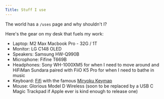 ```yaml
---
Title: Stuff I use
---
```

The world has a `/uses` page and why shouldn't I?

Here's the gear on my desk that fuels my work:

- Laptop: M2 Max Macbook Pro - 32G / 1T
- Monitor: LG C148 OLED
- Speakers: Samsung HW-Q990B
- Microphone: Fifine T669B
- Headphones: Sony WH-1000XM5 for when I need to move around and HiFiMan Sundara paired with FiiO K5 Pro for when I need to bathe in music
- Keyboard: [Fifi](https://github.com/raychengy/fifi_split_keeb) with the famous [Miryoku Keymap](https://github.com/manna-harbour/miryoku)
- Mouse: Glorious Model D Wireless (soon to be replaced by a USB C Magic Trackpad if Apple ever is kind enough to release one)
